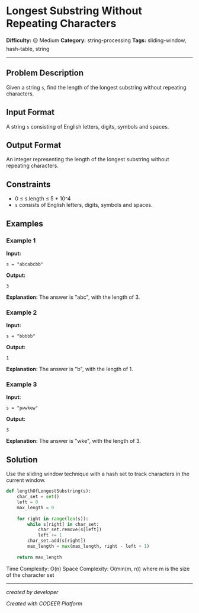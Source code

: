 # Longest Substring Without Repeating Characters

**Difficulty:** 🟡 Medium
**Category:** string-processing
**Tags:** sliding-window, hash-table, string

---

## Problem Description

Given a string `s`, find the length of the longest substring without repeating characters.

## Input Format

A string `s` consisting of English letters, digits, symbols and spaces.

## Output Format

An integer representing the length of the longest substring without repeating characters.

## Constraints

- 0 ≤ s.length ≤ 5 * 10^4
- `s` consists of English letters, digits, symbols and spaces.

## Examples

### Example 1

**Input:**
```
s = "abcabcbb"
```

**Output:**
```
3
```

**Explanation:** The answer is "abc", with the length of 3.

### Example 2

**Input:**
```
s = "bbbbb"
```

**Output:**
```
1
```

**Explanation:** The answer is "b", with the length of 1.

### Example 3

**Input:**
```
s = "pwwkew"
```

**Output:**
```
3
```

**Explanation:** The answer is "wke", with the length of 3.

## Solution

Use the sliding window technique with a hash set to track characters in the current window.

```python
def lengthOfLongestSubstring(s):
    char_set = set()
    left = 0
    max_length = 0
    
    for right in range(len(s)):
        while s[right] in char_set:
            char_set.remove(s[left])
            left += 1
        char_set.add(s[right])
        max_length = max(max_length, right - left + 1)
    
    return max_length
```

Time Complexity: O(n)
Space Complexity: O(min(m, n)) where m is the size of the character set

---

*created by developer*

*Created with CODEER Platform*
